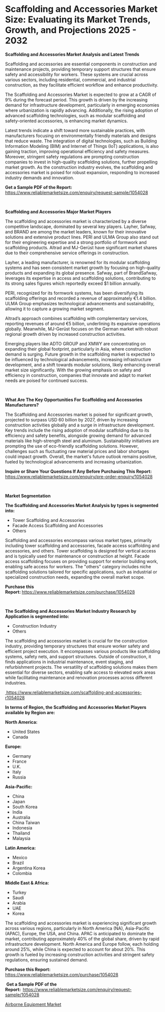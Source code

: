 <p><h1>Scaffolding and Accessories Market Size: Evaluating its Market Trends, Growth, and Projections 2025 - 2032</h1></p><p><strong>Scaffolding and Accessories Market Analysis and Latest Trends</strong></p>
<p><p>Scaffolding and accessories are essential components in construction and maintenance projects, providing temporary support structures that ensure safety and accessibility for workers. These systems are crucial across various sectors, including residential, commercial, and industrial construction, as they facilitate efficient workflow and enhance productivity.</p><p>The Scaffolding and Accessories Market is expected to grow at a CAGR of 9% during the forecast period. This growth is driven by the increasing demand for infrastructure development, particularly in emerging economies where urbanization is rapidly advancing. Additionally, the rising adoption of advanced scaffolding technologies, such as modular scaffolding and safety-oriented accessories, is enhancing market dynamics. </p><p>Latest trends indicate a shift toward more sustainable practices, with manufacturers focusing on environmentally friendly materials and designs that reduce waste. The integration of digital technologies, such as Building Information Modeling (BIM) and Internet of Things (IoT) applications, is also gaining traction, improving operational efficiency and safety measures. Moreover, stringent safety regulations are prompting construction companies to invest in high-quality scaffolding solutions, further propelling market growth. As the construction industry evolves, the scaffolding and accessories market is poised for robust expansion, responding to increased industry demands and innovation.</p></p>
<p><strong>Get a Sample PDF of the Report:&nbsp;</strong> <a href="https://www.reliablemarketsize.com/enquiry/request-sample/1054028?utm_campaign=3192&utm_medium=2&utm_source=Github&utm_content=ia&utm_term=11042025&utm_id=scaffolding-and-accessories">https://www.reliablemarketsize.com/enquiry/request-sample/1054028</a></p>
<p>&nbsp;</p>
<p><strong>Scaffolding and Accessories Major Market Players</strong></p>
<p><p>The scaffolding and accessories market is characterized by a diverse competitive landscape, dominated by several key players. Layher, Safway, and BRAND are among the market leaders, known for their innovative solutions and extensive product lines. PERI and ULMA Group also stand out for their engineering expertise and a strong portfolio of formwork and scaffolding products. Altrad and MJ-Gerüst have significant market shares due to their comprehensive service offerings in construction.</p><p>Layher, a leading manufacturer, is renowned for its modular scaffolding systems and has seen consistent market growth by focusing on high-quality products and expanding its global presence. Safway, part of BrandSafway, leverages its expertise in access and scaffolding solutions, contributing to its strong sales figures which reportedly exceed $1 billion annually.</p><p>PERI, recognized for its formwork systems, has been diversifying its scaffolding offerings and recorded a revenue of approximately €1.4 billion. ULMA Group emphasizes technological advancements and sustainability, allowing it to capture a growing market segment.</p><p>Altrad’s approach combines scaffolding with complementary services, reporting revenues of around €5 billion, underlining its expansive operations globally. Meanwhile, MJ-Gerüst focuses on the German market with robust regional growth driven by increased construction activities.</p><p>Emerging players like ADTO GROUP and XMWY are concentrating on expanding their global footprint, particularly in Asia, where construction demand is surging. Future growth in the scaffolding market is expected to be influenced by technological advancements, increasing infrastructure development, and a shift towards modular solutions, likely enhancing overall market size significantly. With the growing emphasis on safety and efficiency in construction, companies that innovate and adapt to market needs are poised for continued success.</p></p>
<p>&nbsp;</p>
<p><strong>What Are The Key Opportunities For Scaffolding and Accessories Manufacturers?</strong></p>
<p><p>The Scaffolding and Accessories market is poised for significant growth, projected to surpass USD 60 billion by 2027, driven by increasing construction activities globally and a surge in infrastructure development. Key trends include the rising adoption of modular scaffolding due to its efficiency and safety benefits, alongside growing demand for advanced materials like high-strength steel and aluminum. Sustainability initiatives are prompting the use of eco-friendly scaffolding solutions. However, challenges such as fluctuating raw material prices and labor shortages could impact growth. Overall, the market's future outlook remains positive, fueled by technological advancements and increasing urbanization.</p></p>
<p><strong>Inquire or Share Your Questions If Any Before Purchasing This Report:</strong> <a href="https://www.reliablemarketsize.com/enquiry/pre-order-enquiry/1054028?utm_campaign=3192&utm_medium=2&utm_source=Github&utm_content=ia&utm_term=11042025&utm_id=scaffolding-and-accessories">https://www.reliablemarketsize.com/enquiry/pre-order-enquiry/1054028</a></p>
<p>&nbsp;</p>
<p><strong>Market Segmentation</strong></p>
<p><strong>The Scaffolding and Accessories Market Analysis by types is segmented into:</strong></p>
<p><ul><li>Tower Scaffolding and Accessories</li><li>Facade Access Scaffolding and Accessories</li><li>Others</li></ul></p>
<p><p>Scaffolding and accessories encompass various market types, primarily including tower scaffolding and accessories, facade access scaffolding and accessories, and others. Tower scaffolding is designed for vertical access and is typically used for maintenance or construction at height. Facade access scaffolding focuses on providing support for exterior building work, enabling safe access for workers. The "others" category includes niche scaffolding solutions tailored for specific applications, such as industrial or specialized construction needs, expanding the overall market scope.</p></p>
<p><strong>Purchase this Report:&nbsp;</strong><a href="https://www.reliablemarketsize.com/purchase/1054028?utm_campaign=3192&utm_medium=2&utm_source=Github&utm_content=ia&utm_term=11042025&utm_id=scaffolding-and-accessories">https://www.reliablemarketsize.com/purchase/1054028</a></p>
<p>&nbsp;</p>
<p><strong>The Scaffolding and Accessories Market Industry Research by Application is segmented into:</strong></p>
<p><ul><li>Construction Industry</li><li>Others</li></ul></p>
<p><p>The scaffolding and accessories market is crucial for the construction industry, providing temporary structures that ensure worker safety and efficient project execution. It encompasses various products like scaffolding systems, safety nets, and support structures. Outside of construction, it finds applications in industrial maintenance, event staging, and refurbishment projects. The versatility of scaffolding solutions makes them essential for diverse sectors, enabling safe access to elevated work areas while facilitating maintenance and renovation processes across different industries.</p></p>
<p><a href="https://www.reliablemarketsize.com/scaffolding-and-accessories-r1054028?utm_campaign=3192&utm_medium=2&utm_source=Github&utm_content=ia&utm_term=11042025&utm_id=scaffolding-and-accessories">&nbsp;https://www.reliablemarketsize.com/scaffolding-and-accessories-r1054028</a></p>
<p><strong>In terms of Region, the Scaffolding and Accessories Market Players available by Region are:</strong></p>
<p>
    <p> <strong> North America: </strong>
        <ul>
            <li>United States</li>
            <li>Canada</li>
        </ul>
        </p> 
    <p> <strong> Europe: </strong>
        <ul>
            <li>Germany</li>
            <li>France</li>
            <li>U.K.</li>
            <li>Italy</li>
            <li>Russia</li>
        </ul>
        </p> 
    <p> <strong> Asia-Pacific: </strong>
        <ul>
            <li>China</li>
            <li>Japan</li>
            <li>South Korea</li>
            <li>India</li>
            <li>Australia</li>
            <li>China Taiwan</li>
            <li>Indonesia</li>
            <li>Thailand</li>
            <li>Malaysia</li>
        </ul>
        </p> 
    <p> <strong> Latin America: </strong>
        <ul>
            <li>Mexico</li>
            <li>Brazil</li>
            <li>Argentina Korea</li>
            <li>Colombia</li>
        </ul>
        </p> 
    <p> <strong> Middle East & Africa: </strong>
        <ul>
            <li>Turkey</li>
            <li>Saudi</li>
            <li>Arabia</li>
            <li>UAE</li>
            <li>Korea</li>
        </ul>
    </p>
    </p>
<p><p>The scaffolding and accessories market is experiencing significant growth across various regions, particularly in North America (NA), Asia-Pacific (APAC), Europe, the USA, and China. APAC is anticipated to dominate the market, contributing approximately 40% of the global share, driven by rapid infrastructure development. North America and Europe follow, each holding around 25%, while China is expected to account for about 20%. This growth is fueled by increasing construction activities and stringent safety regulations, ensuring sustained demand.</p></p>
<p><strong>Purchase this Report: </strong><a href="https://www.reliablemarketsize.com/purchase/1054028?utm_campaign=3192&utm_medium=2&utm_source=Github&utm_content=ia&utm_term=11042025&utm_id=scaffolding-and-accessories">https://www.reliablemarketsize.com/purchase/1054028</a></p>
<p>&nbsp;<strong>Get a Sample PDF of the Report:&nbsp;&nbsp;</strong><a href="https://www.reliablemarketsize.com/enquiry/request-sample/1054028?utm_campaign=3192&utm_medium=2&utm_source=Github&utm_content=ia&utm_term=11042025&utm_id=scaffolding-and-accessories">https://www.reliablemarketsize.com/enquiry/request-sample/1054028</a></p>
<p><strong></strong></p>
<p><p><a href="https://github.com/chlihakwatsi/Market-Research-Report-List-1/blob/main/airborne-equipment-market.md?utm_campaign=3192&utm_medium=2&utm_source=Github&utm_content=ia&utm_term=11042025&utm_id=scaffolding-and-accessories">Airborne Equipment Market</a></p></p>